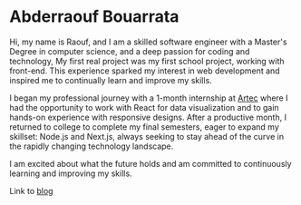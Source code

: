 # Abderraouf Bouarrata

Hi, my name is Raouf, and I am a skilled software engineer with a Master's Degree in computer science, and a deep passion for coding and technology, My first real project was my first school project, working with front-end. This experience sparked my interest in web development and inspired me to continually learn and improve my skills.

I began my professional journey with a 1-month internship at [Artec](https://artec-int.com/) where I had the opportunity to work with React for data visualization and to gain hands-on experience with responsive designs. After a productive month, I returned to college to complete my final semesters, eager to expand my skillset: Node.js and Next.js, always seeking to stay ahead of the curve in the rapidly changing technology landscape.

I am excited about what the future holds and am committed to continuously learning and improving my skills.

Link to [blog](https://abderraoufbouarrata.github.io/Blog/)
